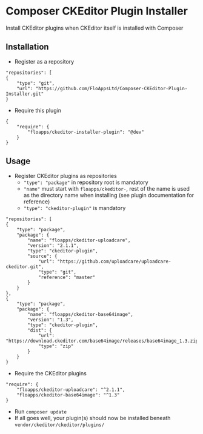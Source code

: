 # Composer CKEditor Plugin Installer

Install CKEditor plugins when CKEditor itself is installed with Composer

## Installation

* Register as a repository

```
"repositories": [
{
	"type": "git",
	"url": "https://github.com/FloAppsLtd/Composer-CKEditor-Plugin-Installer.git"
}
```

* Require this plugin

```
{
	"require": {
		"floapps/ckeditor-installer-plugin": "@dev"
	}
}
```

## Usage

* Register CKEditor plugins as repositories
  * `"type": "package"` in repository root is mandatory
  * `"name"` must start with `floapps/ckeditor-`, rest of the name is used as the directory name when installing (see plugin documentation for reference)
  * `"type": "ckeditor-plugin"` is mandatory

```
"repositories": [
{
	"type": "package",
	"package": {
		"name": "floapps/ckeditor-uploadcare",
		"version": "2.1.1",
		"type": "ckeditor-plugin",
		"source": {
			"url": "https://github.com/uploadcare/uploadcare-ckeditor.git",
			"type": "git",
			"reference": "master"
		}
	}
},
{
	"type": "package",
	"package": {
		"name": "floapps/ckeditor-base64image",
		"version": "1.3",
		"type": "ckeditor-plugin",
		"dist": {
			"url": "https://download.ckeditor.com/base64image/releases/base64image_1.3.zip",
			"type": "zip"
		}
	}
}
```

* Require the CKEditor plugins

```
"require": {
	"floapps/ckeditor-uploadcare": "^2.1.1",
	"floapps/ckeditor-base64image": "^1.3"
}
```

* Run `composer update`
* If all goes well, your plugin(s) should now be installed beneath `vendor/ckeditor/ckeditor/plugins/`